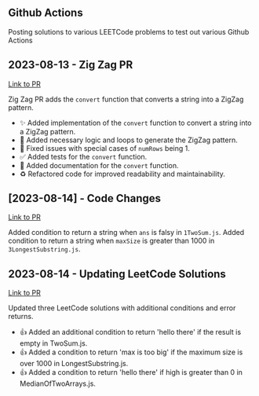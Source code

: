## Github Actions

Posting solutions to various LEETCode problems to test out various Github Actions

## 2023-08-13 - Zig Zag PR
[Link to PR](https://github.com/asieke/github-actions/pull/6)

Zig Zag PR adds the `convert` function that converts a string into a ZigZag pattern.
- ✨ Added implementation of the `convert` function to convert a string into a ZigZag pattern.
- 🎉 Added necessary logic and loops to generate the ZigZag pattern.
- 🐛 Fixed issues with special cases of `numRows` being 1.
- ✅ Added tests for the `convert` function.
- 📝 Added documentation for the `convert` function.
- ♻️ Refactored code for improved readability and maintainability.
## [2023-08-14] - Code Changes

[Link to PR](https://github.com/asieke/github-actions/pull/8)

Added condition to return a string when `ans` is falsy in `1TwoSum.js`.
Added condition to return a string when `maxSize` is greater than 1000 in `3LongestSubstring.js`.

## 2023-08-14 - Updating LeetCode Solutions

[Link to PR](https://github.com/asieke/github-actions/pull/8)

Updated three LeetCode solutions with additional conditions and error returns.

- 👍 Added an additional condition to return 'hello there' if the result is empty in TwoSum.js.
- 👍 Added a condition to return 'max is too big' if the maximum size is over 1000 in LongestSubstring.js.
- 👍 Added a condition to return 'hello there' if high is greater than 0 in MedianOfTwoArrays.js.